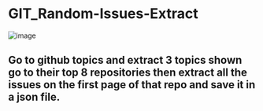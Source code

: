 # GIT_Random-Issues-Extract

![image](https://i.imgur.com/TUU7iyg.png)

## Go to github topics and extract 3 topics shown go to their top 8 repositories then extract all the issues on the first page of that repo and save it in a json file.
